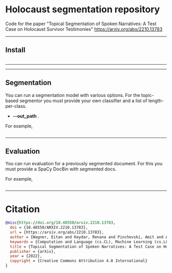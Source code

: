 
# Holocaust segmentation repository

Code for the paper "Topical Segmentation of Spoken Narratives: A Test Case on Holocaust Survivor Testimonies"
https://arxiv.org/abs/2210.13783

---

## Install
```bash

```

---


---

## Segmentation

You can run a segmentation model with various options. 
For the topic-based segmentor you must provide your own classifier and a list of length-per-class.

- **--out_path** .


  
For example, 
```bash

```


---
 
## Evaluation
 
You can run evaluation for a previously segmented document. For this you must provide a SpaCy DocBin with segmented docs. 

For example, 
```bash

```



---

# Citation

```bibtex
@misc{https://doi.org/10.48550/arxiv.2210.13783,
  doi = {10.48550/ARXIV.2210.13783},
  url = {https://arxiv.org/abs/2210.13783},
  author = {Wagner, Eitan and Keydar, Renana and Pinchevski, Amit and Abend, Omri},
  keywords = {Computation and Language (cs.CL), Machine Learning (cs.LG), FOS: Computer and information sciences, FOS: Computer and information sciences},
  title = {Topical Segmentation of Spoken Narratives: A Test Case on Holocaust Survivor Testimonies},
  publisher = {arXiv},
  year = {2022},
  copyright = {Creative Commons Attribution 4.0 International}
}

```
